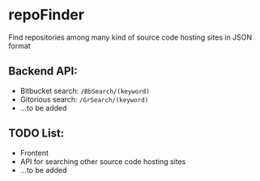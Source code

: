 repoFinder
==========

Find repositories among many kind of source code hosting sites in JSON format


## Backend API: ##
* Bitbucket search: `/BbSearch/(keyword)`
* Gitorious search: `/GrSearch/(keyword)`
* ...to be added


## TODO List: ##
* Frontent
* API for searching other source code hosting sites
* ...to be added
